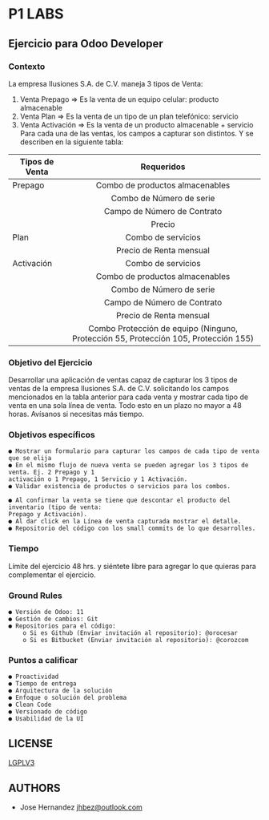 # P1 LABS

## Ejercicio para Odoo Developer

### Contexto

La empresa Ilusiones S.A. de C.V. maneja 3 tipos de Venta:

1. Venta Prepago => Es la venta de un equipo celular: producto almacenable
2. Venta Plan => Es la venta de un tipo de un plan telefónico: servicio
3. Venta Activación => Es la venta de un producto almacenable + servicio
Para cada una de las ventas, los campos a capturar son distintos. Y se describen en la siguiente
tabla:

| Tipos de Venta| Requeridos    |
| ------------- |:-------------:|
| Prepago| Combo de productos almacenables|
| | Combo de Número de serie|
| | Campo de Número de Contrato |
| | Precio|
|Plan |Combo de servicios |
| |  Precio de Renta mensual|
| Activación| Combo de servicios|
| |Combo de productos almacenables |
| | Combo de Número de serie |
| |Campo de Número de Contrato | 
| |Precio de Renta mensual |
| |Combo Protección de equipo (Ninguno, Protección 55, Protección 105, Protección 155) |

### Objetivo del Ejercicio

Desarrollar una aplicación de ventas capaz de capturar los 3 tipos de ventas de la empresa
Ilusiones S.A. de C.V. solicitando los campos mencionados en la tabla anterior para cada venta y
mostrar cada tipo de venta en una sola línea de venta. Todo esto en un plazo no mayor a 48 horas.
Avísanos si necesitas más tiempo.

### Objetivos específicos

```
● Mostrar un formulario para capturar los campos de cada tipo de venta que se elija
● En el mismo flujo de nueva venta se pueden agregar los 3 tipos de venta. Ej. 2 Prepago y 1
activación o 1 Prepago, 1 Servicio y 1 Activación.
● Validar existencia de productos o servicios para los combos.
```

```
● Al confirmar la venta se tiene que descontar el producto del inventario (tipo de venta:
Prepago y Activación).
● Al dar click en la Línea de venta capturada mostrar el detalle.
● Repositorio del código con los small commits de lo que desarrolles.
```
### Tiempo

Límite del ejercicio 48 hrs. y siéntete libre para agregar lo que quieras para complementar el
ejercicio.

### Ground Rules

```
● Versión de Odoo: 11
● Gestión de cambios: Git
● Repositorios para el código:
    o Si es Github (Enviar invitación al repositorio): @orocesar
    o Si es Bitbucket (Enviar invitación al repositorio): @corozcom
```
### Puntos a calificar

```
● Proactividad
● Tiempo de entrega
● Arquitectura de la solución
● Enfoque o solución del problema
● Clean Code
● Versionado de código
● Usabilidad de la UI
```

## LICENSE 
 [LGPLV3](LICENSE)
## AUTHORS
* Jose Hernandez <jhbez@outlook.com>
